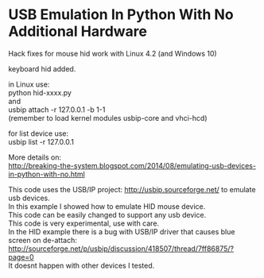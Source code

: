 USB Emulation In Python With No Additional Hardware
=============

Hack fixes for mouse hid work with Linux 4.2 (and Windows 10)

keyboard hid added.

in Linux use:<br>
  python hid-xxxx.py<br>
  and<br>
  usbip attach -r 127.0.0.1 -b 1-1<br>
  (remember to load kernel modules usbip-core and vhci-hcd)<br>   

for list device use:<br>
  usbip list -r 127.0.0.1 

More details on: <br>
http://breaking-the-system.blogspot.com/2014/08/emulating-usb-devices-in-python-with-no.html <br>

This code uses the USB/IP project: http://usbip.sourceforge.net/ to emulate usb devices. <br>
In this example I showed how to emulate HID mouse device. <br>
This code can be easily changed to support any usb device. <br>
This code is very experimental, use with care. <br>
In the HID example there is a bug with USB/IP driver that causes blue screen on de-attach: <br>
http://sourceforge.net/p/usbip/discussion/418507/thread/7ff86875/?page=0 <br>
It doesnt happen with other devices I tested. <br>


